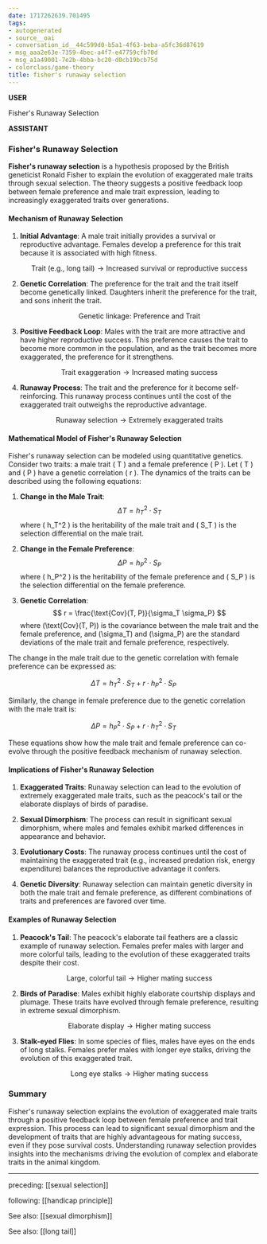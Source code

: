 ```yaml
---
date: 1717262639.701495
tags:
- autogenerated
- source__oai
- conversation_id__44c599d0-b5a1-4f63-beba-a5fc36d87619
- msg_aaa2e63e-7359-4bec-a4f7-e47759cfb70d
- msg_a1a49001-7e2b-4bba-bc20-d0cb19bcb75d
- colorclass/game-theory
title: fisher's runaway selection
---
```


**USER**

Fisher's Runaway Selection


**ASSISTANT**

### Fisher's Runaway Selection

**Fisher's runaway selection** is a hypothesis proposed by the British geneticist Ronald Fisher to explain the evolution of exaggerated male traits through sexual selection. The theory suggests a positive feedback loop between female preference and male trait expression, leading to increasingly exaggerated traits over generations.

#### Mechanism of Runaway Selection

1. **Initial Advantage**: A male trait initially provides a survival or reproductive advantage. Females develop a preference for this trait because it is associated with high fitness.

   $$ \text{Trait (e.g., long tail)} \longrightarrow \text{Increased survival or reproductive success} $$

2. **Genetic Correlation**: The preference for the trait and the trait itself become genetically linked. Daughters inherit the preference for the trait, and sons inherit the trait.

   $$ \text{Genetic linkage: Preference and Trait} $$

3. **Positive Feedback Loop**: Males with the trait are more attractive and have higher reproductive success. This preference causes the trait to become more common in the population, and as the trait becomes more exaggerated, the preference for it strengthens.

   $$ \text{Trait exaggeration} \longrightarrow \text{Increased mating success} $$

4. **Runaway Process**: The trait and the preference for it become self-reinforcing. This runaway process continues until the cost of the exaggerated trait outweighs the reproductive advantage.

   $$ \text{Runaway selection} \longrightarrow \text{Extremely exaggerated traits} $$

#### Mathematical Model of Fisher's Runaway Selection

Fisher's runaway selection can be modeled using quantitative genetics. Consider two traits: a male trait \( T \) and a female preference \( P \). Let \( T \) and \( P \) have a genetic correlation \( r \). The dynamics of the traits can be described using the following equations:

1. **Change in the Male Trait**:
   $$ \Delta T = h_T^2 \cdot S_T $$
   where \( h_T^2 \) is the heritability of the male trait and \( S_T \) is the selection differential on the male trait.

2. **Change in the Female Preference**:
   $$ \Delta P = h_P^2 \cdot S_P $$
   where \( h_P^2 \) is the heritability of the female preference and \( S_P \) is the selection differential on the female preference.

3. **Genetic Correlation**:
   $$ r = \frac{\text{Cov}(T, P)}{\sigma_T \sigma_P} $$
   where \(\text{Cov}(T, P)\) is the covariance between the male trait and the female preference, and \(\sigma_T\) and \(\sigma_P\) are the standard deviations of the male trait and female preference, respectively.

The change in the male trait due to the genetic correlation with female preference can be expressed as:

   $$ \Delta T = h_T^2 \cdot S_T + r \cdot h_P^2 \cdot S_P $$

Similarly, the change in female preference due to the genetic correlation with the male trait is:

   $$ \Delta P = h_P^2 \cdot S_P + r \cdot h_T^2 \cdot S_T $$

These equations show how the male trait and female preference can co-evolve through the positive feedback mechanism of runaway selection.

#### Implications of Fisher's Runaway Selection

1. **Exaggerated Traits**: Runaway selection can lead to the evolution of extremely exaggerated male traits, such as the peacock's tail or the elaborate displays of birds of paradise.

2. **Sexual Dimorphism**: The process can result in significant sexual dimorphism, where males and females exhibit marked differences in appearance and behavior.

3. **Evolutionary Costs**: The runaway process continues until the cost of maintaining the exaggerated trait (e.g., increased predation risk, energy expenditure) balances the reproductive advantage it confers.

4. **Genetic Diversity**: Runaway selection can maintain genetic diversity in both the male trait and female preference, as different combinations of traits and preferences are favored over time.

#### Examples of Runaway Selection

1. **Peacock's Tail**: The peacock's elaborate tail feathers are a classic example of runaway selection. Females prefer males with larger and more colorful tails, leading to the evolution of these exaggerated traits despite their cost.

   $$ \text{Large, colorful tail} \longrightarrow \text{Higher mating success} $$

2. **Birds of Paradise**: Males exhibit highly elaborate courtship displays and plumage. These traits have evolved through female preference, resulting in extreme sexual dimorphism.

   $$ \text{Elaborate display} \longrightarrow \text{Higher mating success} $$

3. **Stalk-eyed Flies**: In some species of flies, males have eyes on the ends of long stalks. Females prefer males with longer eye stalks, driving the evolution of this exaggerated trait.

   $$ \text{Long eye stalks} \longrightarrow \text{Higher mating success} $$

### Summary

Fisher's runaway selection explains the evolution of exaggerated male traits through a positive feedback loop between female preference and trait expression. This process can lead to significant sexual dimorphism and the development of traits that are highly advantageous for mating success, even if they pose survival costs. Understanding runaway selection provides insights into the mechanisms driving the evolution of complex and elaborate traits in the animal kingdom.


---

preceding: [[sexual selection]]  


following: [[handicap principle]]

See also: [[sexual dimorphism]]


See also: [[long tail]]